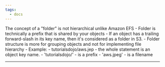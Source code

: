 ```yaml
---
tags:
  - docs
---
```



The concept of a "folder" is not hierarchical unlike Amazon EFS
	- Folder is technically a prefix that is shared by your objects 
	- If an object has a trailing forward-slash in its key name, then it's considered as a folder in S3.
	- Folder structure is more for grouping objects and not for implementing file hierarchy 
	- Example:
		-  tutorialsdojo/aws.jep - the whole statement is an object key name. 
		- 'tutorialsdojo/' - is a prefix
		- 'aws.jpeg' - is a filename

____
